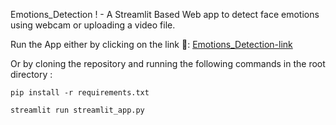 Emotions_Detection ! - A Streamlit Based Web app to detect face emotions using webcam or uploading a video file.

 Run the App either by clicking on the link 🔗: [Emotions_Detection-link](https://emotionsdetection.streamlit.app/)

 Or by cloning the repository and running the following commands in the root directory :

`pip install -r requirements.txt`

`streamlit run streamlit_app.py`

